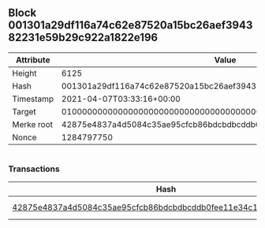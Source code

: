 ## Block 001301a29df116a74c62e87520a15bc26aef394382231e59b29c922a1822e196

Attribute | Value
--- | ---
Height | 6125
Hash | 001301a29df116a74c62e87520a15bc26aef394382231e59b29c922a1822e196
Timestamp | 2021-04-07T03:33:16+00:00
Target | 0100000000000000000000000000000000000000000000000000000000000000
Merke root | 42875e4837a4d5084c35ae95cfcb86bdcbdbcddb0fee11e34c1edc71183a268f
Nonce | 1284797750

```

```

### Transactions

Hash | Amount
--- | ---
[42875e4837a4d5084c35ae95cfcb86bdcbdbcddb0fee11e34c1edc71183a268f](42875e4837a4d5084c35ae95cfcb86bdcbdbcddb0fee11e34c1edc71183a268f.md) | 10.00000000 SKEPTI 
